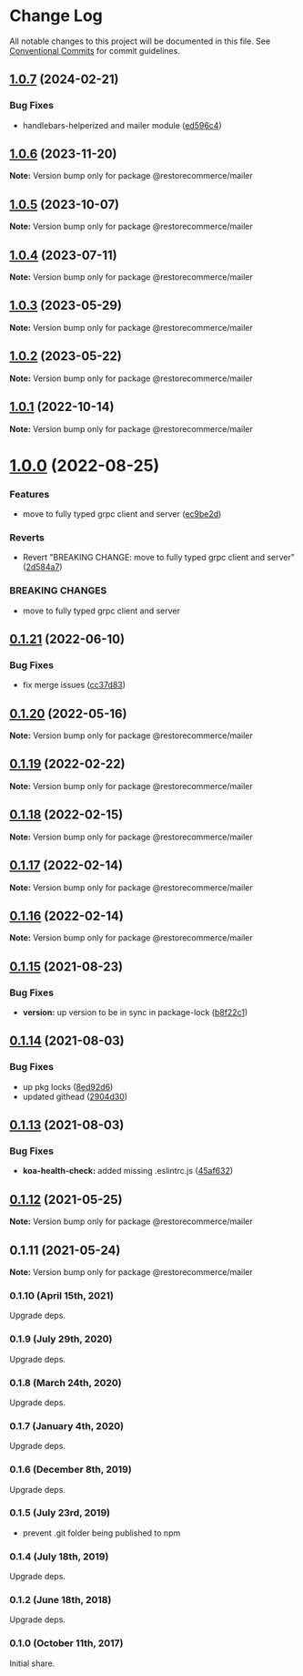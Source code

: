 # Change Log

All notable changes to this project will be documented in this file.
See [Conventional Commits](https://conventionalcommits.org) for commit guidelines.

## [1.0.7](https://github.com/restorecommerce/libs/compare/@restorecommerce/mailer@1.0.6...@restorecommerce/mailer@1.0.7) (2024-02-21)


### Bug Fixes

* handlebars-helperized and mailer module ([ed596c4](https://github.com/restorecommerce/libs/commit/ed596c487c3d750c50ad0f628650317fc00920a3))





## [1.0.6](https://github.com/restorecommerce/libs/compare/@restorecommerce/mailer@1.0.5...@restorecommerce/mailer@1.0.6) (2023-11-20)

**Note:** Version bump only for package @restorecommerce/mailer





## [1.0.5](https://github.com/restorecommerce/libs/compare/@restorecommerce/mailer@1.0.4...@restorecommerce/mailer@1.0.5) (2023-10-07)

**Note:** Version bump only for package @restorecommerce/mailer





## [1.0.4](https://github.com/restorecommerce/libs/compare/@restorecommerce/mailer@1.0.3...@restorecommerce/mailer@1.0.4) (2023-07-11)

**Note:** Version bump only for package @restorecommerce/mailer





## [1.0.3](https://github.com/restorecommerce/libs/compare/@restorecommerce/mailer@1.0.2...@restorecommerce/mailer@1.0.3) (2023-05-29)

**Note:** Version bump only for package @restorecommerce/mailer





## [1.0.2](https://github.com/restorecommerce/libs/compare/@restorecommerce/mailer@1.0.1...@restorecommerce/mailer@1.0.2) (2023-05-22)

**Note:** Version bump only for package @restorecommerce/mailer





## [1.0.1](https://github.com/restorecommerce/libs/compare/@restorecommerce/mailer@1.0.0...@restorecommerce/mailer@1.0.1) (2022-10-14)

**Note:** Version bump only for package @restorecommerce/mailer





# [1.0.0](https://github.com/restorecommerce/libs/compare/@restorecommerce/mailer@0.1.21...@restorecommerce/mailer@1.0.0) (2022-08-25)


### Features

* move to fully typed grpc client and server ([ec9be2d](https://github.com/restorecommerce/libs/commit/ec9be2daff0823e9ba440a2845b7b1a7f2d74b50))


### Reverts

* Revert "BREAKING CHANGE: move to fully typed grpc client and server" ([2d584a7](https://github.com/restorecommerce/libs/commit/2d584a709632ae608f595a2c836deabd34f671d9))


### BREAKING CHANGES

* move to fully typed grpc client and server





## [0.1.21](https://github.com/restorecommerce/libs/compare/@restorecommerce/mailer@0.1.20...@restorecommerce/mailer@0.1.21) (2022-06-10)


### Bug Fixes

* fix merge issues ([cc37d83](https://github.com/restorecommerce/libs/commit/cc37d8356df3b494af8c6af9e39304a49073301c))





## [0.1.20](https://github.com/restorecommerce/libs/compare/@restorecommerce/mailer@0.1.19...@restorecommerce/mailer@0.1.20) (2022-05-16)

**Note:** Version bump only for package @restorecommerce/mailer





## [0.1.19](https://github.com/restorecommerce/libs/compare/@restorecommerce/mailer@0.1.18...@restorecommerce/mailer@0.1.19) (2022-02-22)

**Note:** Version bump only for package @restorecommerce/mailer





## [0.1.18](https://github.com/restorecommerce/libs/compare/@restorecommerce/mailer@0.1.17...@restorecommerce/mailer@0.1.18) (2022-02-15)

**Note:** Version bump only for package @restorecommerce/mailer





## [0.1.17](https://github.com/restorecommerce/libs/compare/@restorecommerce/mailer@0.1.16...@restorecommerce/mailer@0.1.17) (2022-02-14)

**Note:** Version bump only for package @restorecommerce/mailer





## [0.1.16](https://github.com/restorecommerce/libs/compare/@restorecommerce/mailer@0.1.15...@restorecommerce/mailer@0.1.16) (2022-02-14)

**Note:** Version bump only for package @restorecommerce/mailer





## [0.1.15](https://github.com/restorecommerce/libs/compare/@restorecommerce/mailer@0.1.14...@restorecommerce/mailer@0.1.15) (2021-08-23)


### Bug Fixes

* **version:** up version to be in sync in package-lock ([b8f22c1](https://github.com/restorecommerce/libs/commit/b8f22c1268ee2af4beff7d88bda30f197896e3d2))





## [0.1.14](https://github.com/restorecommerce/libs/compare/@restorecommerce/mailer@0.1.13...@restorecommerce/mailer@0.1.14) (2021-08-03)


### Bug Fixes

* up pkg locks ([8ed92d6](https://github.com/restorecommerce/libs/commit/8ed92d613b9a095e4b5066056ac566e5dbcf1472))
* updated githead ([2904d30](https://github.com/restorecommerce/libs/commit/2904d30e5773dc8a87c01a08ff6481f99d692354))





## [0.1.13](https://github.com/restorecommerce/libs/compare/@restorecommerce/mailer@0.1.12...@restorecommerce/mailer@0.1.13) (2021-08-03)


### Bug Fixes

* **koa-health-check:** added missing .eslintrc.js ([45af632](https://github.com/restorecommerce/libs/commit/45af632955d2dd448e7a27f4e8c4b971412cd004))





## [0.1.12](https://github.com/restorecommerce/mailer/compare/@restorecommerce/mailer@0.1.11...@restorecommerce/mailer@0.1.12) (2021-05-25)

**Note:** Version bump only for package @restorecommerce/mailer





## 0.1.11 (2021-05-24)

**Note:** Version bump only for package @restorecommerce/mailer





### 0.1.10 (April 15th, 2021)

Upgrade deps.

### 0.1.9 (July 29th, 2020)

Upgrade deps.

### 0.1.8 (March 24th, 2020)

Upgrade deps.

### 0.1.7 (January 4th, 2020)

Upgrade deps.

### 0.1.6 (December 8th, 2019)

Upgrade deps.

### 0.1.5 (July 23rd, 2019)

- prevent .git folder being published to npm

### 0.1.4 (July 18th, 2019)

Upgrade deps.

### 0.1.2 (June 18th, 2018)

Upgrade deps.

### 0.1.0 (October 11th, 2017)

Initial share.
